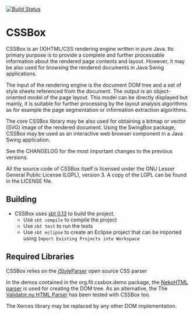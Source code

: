 [![Build Status](https://travis-ci.org/philborlin/CSSBox.png)](https://travis-ci.org/philborlin/CSSBox)

CSSBox
============

CSSBox is an (X)HTML/CSS rendering engine written in pure Java. Its primary purpose is to provide a complete and further processable
information about the rendered page contents and layout. However, it may be also used for browsing the rendered documents in Java Swing applications.

The input of the rendering engine is the document DOM tree and a set of style sheets referenced from the document.
The output is an object-oriented model of the page layout. This model can be directly displayed but mainly, it is suitable for further processing
by the layout analysis algorithms as for example the page segmentation or information extraction algorithms.

The core CSSBox library may be also used for obtaining a bitmap or vector (SVG) image of the rendered document. Using the SwingBox package,
CSSBox may be used as an interactive web browser component in a Java Swing application.

See the CHANGELOG for the most important changes to the previous versions.

All the source code of CSSBox itself is licensed under the GNU Lesser General
Public License (LGPL), version 3. A copy of the LGPL can be found 
in the LICENSE file.

Building
--------

- CSSBox uses [sbt 0.13](http://www.scala-sbt.org/release/docs/Getting-Started/Setup.html)
to build the project.
	- Use `sbt compile` to compile the project
	- Use `sbt test` to run the tests
	- Use `sbt eclipse` to create an Eclipse project that can be imported using `Import Existing Projects into Workspace`

Required Libraries
------------------
CSSBox relies on the [jStyleParser](https://github.com/philborlin/jStyleParser) open source CSS parser

In the demos contained in the org.fit.cssbox.demo package, the
[NekoHTML parser](http://nekohtml.sourceforge.net/) is used for creating the DOM tree.
As an alternative, the The [Validator.nu HTML Parser](http://about.validator.nu/htmlparser/)
has been tested with CSSBox too.

The Xerces library may be replaced by any other DOM implementation.
